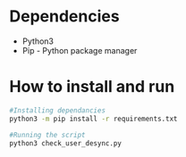 # Dependencies
+ Python3
+ Pip - Python package manager

# How to install and run

```bash
#Installing dependancies
python3 -m pip install -r requirements.txt

#Running the script
python3 check_user_desync.py
```

